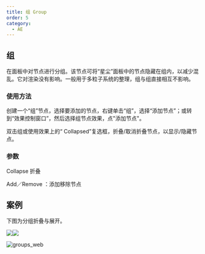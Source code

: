 ```yaml
---
title: 组 Group
order: 5
category:
  - AE
---
```


## 组

在面板中对节点进行分组。该节点可将“星尘”面板中的节点隐藏在组内，以减少混乱。它对渲染没有影响。一般用于多粒子系统的整理，组与组直接相互不影响。

### 使用方法

创建一个“组”节点，选择要添加的节点，右键单击“组”，选择“添加节点”；或转到“效果控制窗口”，然后选择组节点效果，点"添加节点"。

双击组或使用效果上的“ Collapsed”复选框，折叠/取消折叠节点，以显示/隐藏节点。

### 参数

Collapse 折叠

Add／Remove ：添加移除节点

## 案例

下图为分组折叠与展开。

![](http://cdn.yuelili.com/202020140210-0.png)![](http://cdn.yuelili.com/202020140209-i.png)

![groups_web](https://www.superluminal.tv/wp-content/uploads/2018/02/groups_web.jpg)
